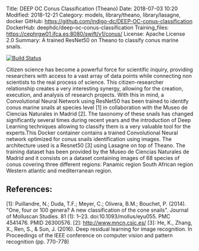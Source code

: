 Title: DEEP OC Conus Classification (Theano)
Date: 2018-07-03 10:20
Modified: 2018-12-21
Category: models, library/theano, library/lasagne, docker
GitHub: https://github.com/indigo-dc/DEEP-OC-conus-classification
DockerHub: deephdc/deep-oc-conus-classification
Training_files: https://cephrgw01.ifca.es:8080/swift/v1/conus/
License: Apache License 2.0
Summary: A trained ResNet50 on Theano to classify conus marine snails.

[![Build Status](https://jenkins.indigo-datacloud.eu:8080/buildStatus/icon?job=Pipeline-as-code/DEEP-OC-org/DEEP-OC-plant-classification-theano/master)](https://jenkins.indigo-datacloud.eu:8080/job/Pipeline-as-code/job/DEEP-OC-org/job/DEEP-OC-conus-classification/job/master)


Citizen science has become a powerful force for scientific inquiry, providing researchers with access to a vast array of data points while connecting non scientists to the real process of science. This citizen-researcher relationship creates a very interesting synergy, allowing for the creation, execution, and analysis of research projects. With this in mind, a Convolutional Neural Network using ResNet50 has been trained to identify conus marine snails at species level [1] in collaboration with the Museo de Ciencias Naturales in Madrid [2].
The taxonomy of these snails has changed significantly several times during recent years and the introduction of Deep Learning techniques allowing to classify them is a very valuable tool for the experts.This Docker container contains a trained Convolutional Neural network optimized for conus snails identification using images. The architecture used is a Resnet50 [3] using Lasagne on top of Theano. The training dataset has been provided by the Museo de Ciencias Naturales de Madrid and it consists on a dataset containing images of 68 species of conus covering three different regions: Panamic region South African region Western atlantic and mediterranean region.


## References:
[1]: Puillandre, N.; Duda, T.F.; Meyer, C.; Olivera, B.M.; Bouchet, P. (2014). "One, four or 100 genera? A new classification of the cone snails". Journal of Molluscan Studies. 81 (1): 1–23.  doi:10.1093/mollus/eyu055. PMC 4541476. PMID 26300576.
[2]: http://www.mncn.csic.es/
[3]: He, K., Zhang, X., Ren, S., & Sun, J. (2016). Deep residual learning for image recognition. In Proceedings of the IEEE conference on computer vision and pattern recognition (pp. 770-778)
